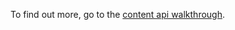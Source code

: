 To find out more, go to the [content api walkthrough](https://developer.nomad-cms.com/docs/content-api-python).
